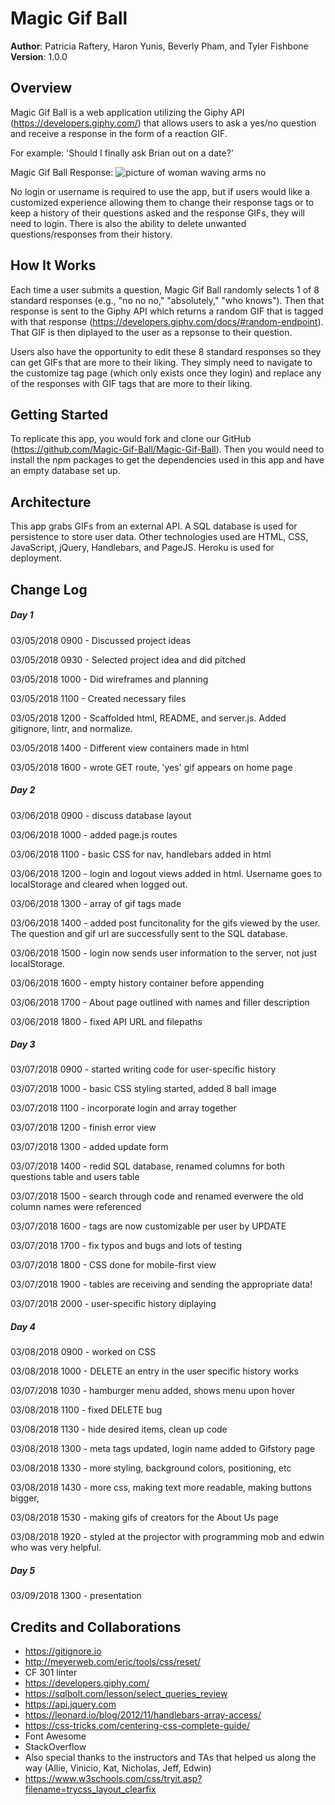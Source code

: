 # Magic Gif Ball

**Author**: Patricia Raftery, Haron Yunis, Beverly Pham, and Tyler Fishbone
**Version**: 1.0.0

## Overview
Magic Gif Ball is a web application utilizing the Giphy API (https://developers.giphy.com/) that allows users to ask a yes/no question and receive a response in the form of a reaction GIF.

For example: 'Should I finally ask Brian out on a date?'

Magic Gif Ball Response: 
![picture of woman waving arms no](https://media.giphy.com/media/l1J9OVgun9akcO5C8/giphy.gif "No No No")

No login or username is required to use the app, but if users would like a customized experience allowing them to change their response tags or to keep a history of their questions asked and the response GIFs, they will need to login. There is also the ability to delete unwanted questions/responses from their history.

## How It Works
Each time a user submits a question, Magic Gif Ball randomly selects 1 of 8 standard responses (e.g., "no no no," "absolutely," "who knows"). Then that response is sent to the Giphy API which returns a random GIF that is tagged with that response (https://developers.giphy.com/docs/#random-endpoint). That GIF is then diplayed to the user as a repsonse to their question.

Users also have the opportunity to edit these 8 standard responses so they can get GIFs that are more to their liking. They simply need to navigate to the customize tag page (which only exists once they login) and replace any of the responses with GIF tags that are more to their liking.

## Getting Started
To replicate this app, you would fork and clone our GitHub (https://github.com/Magic-Gif-Ball/Magic-Gif-Ball). Then you would need to install the npm packages to get the dependencies used in this app and have an empty database set up.

## Architecture
This app grabs GIFs from an external API. A SQL database is used for persistence to store user data. Other technologies used are HTML, CSS, JavaScript, jQuery, Handlebars, and PageJS. Heroku is used for deployment.

## Change Log
##### Day 1
03/05/2018 0900 - Discussed project ideas

03/05/2018 0930 - Selected project idea and did pitched

03/05/2018 1000 - Did wireframes and planning

03/05/2018 1100 - Created necessary files

03/05/2018 1200 - Scaffolded html, README, and server.js. Added gitignore, lintr, and normalize.

03/05/2018 1400 - Different view containers made in html

03/05/2018 1600 - wrote GET route, 'yes' gif appears on home page

##### Day 2
03/06/2018 0900 - discuss database layout

03/06/2018 1000 - added page.js routes

03/06/2018 1100 - basic CSS for nav, handlebars added in html

03/06/2018 1200 - login and logout views added in html. Username goes to localStorage and cleared when logged out.

03/06/2018 1300 - array of gif tags made

03/06/2018 1400 - added post funcitonality for the gifs viewed by the user. The question and gif url are successfully sent to the SQL database.

03/06/2018 1500 - login now sends user information to the server, not just localStorage.

03/06/2018 1600 - empty history container before appending

03/06/2018 1700 - About page outlined with names and filler description

03/06/2018 1800 - fixed API URL and filepaths

##### Day 3
03/07/2018 0900 - started writing code for user-specific history

03/07/2018 1000 - basic CSS styling started, added 8 ball image

03/07/2018 1100 - incorporate login and array together

03/07/2018 1200 - finish error view

03/07/2018 1300 - added update form

03/07/2018 1400 - redid SQL database, renamed columns for both questions table and users table

03/07/2018 1500 - search through code and renamed everwere the old column names were referenced

03/07/2018 1600 - tags are now customizable per user by UPDATE

03/07/2018 1700 - fix typos and bugs and lots of testing

03/07/2018 1800 - CSS done for mobile-first view

03/07/2018 1900 - tables are receiving and sending the appropriate data!

03/07/2018 2000 - user-specific history diplaying

##### Day 4
03/08/2018 0900 - worked on CSS

03/08/2018 1000 - DELETE an entry in the user specific history works

03/07/2018 1030 - hamburger menu added, shows menu upon hover

03/08/2018 1100 - fixed DELETE bug

03/08/2018 1130 - hide desired items, clean up code

03/08/2018 1300 - meta tags updated, login name added to Gifstory page

03/08/2018 1330 - more styling, background colors, positioning, etc

03/08/2018 1430 - more css, making text more readable, making buttons bigger, 

03/08/2018 1530 - making gifs of creators for the About Us page

03/08/2018 1920 - styled at the projector with programming mob and edwin who was very helpful. 

##### Day 5
03/09/2018 1300 - presentation

## Credits and Collaborations
- https://gitignore.io
- http://meyerweb.com/eric/tools/css/reset/ 
- CF 301 linter
- https://developers.giphy.com/
- https://sqlbolt.com/lesson/select_queries_review
- https://api.jquery.com
- https://leonard.io/blog/2012/11/handlebars-array-access/
- https://css-tricks.com/centering-css-complete-guide/
- Font Awesome
- StackOverflow
- Also special thanks to the instructors and TAs that helped us along the way (Allie, Vinicio, Kat, Nicholas, Jeff, Edwin)
- https://www.w3schools.com/css/tryit.asp?filename=trycss_layout_clearfix

